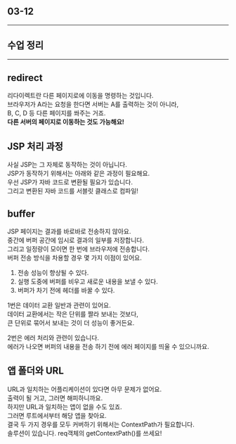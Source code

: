 ## 03-12

---

## 수업 정리

---

## redirect

리다이렉트란 다른 페이지로에 이동을 명령하는 것입니다.  
브라우저가 A라는 요청을 한다면 서버는 A를 출력하는 것이 아니라,  
B, C, D 등 다른 페이지를 쏴주는 거죠.  
**다른 서버의 페이지로 이동하는 것도 가능해요!**  

## JSP 처리 과정

사실 JSP는 그 자체로 동작하는 것이 아닙니다.  
JSP가 동작하기 위해서는 아래와 같은 과정이 필요해요.  
우선 JSP가 자바 코드로 변환될 필요가 있습니다.  
그리고 변환된 자바 코드를 서블릿 클래스로 컴파일!  

## buffer

JSP 페이지는 결과를 바로바로 전송하지 않아요.  
중간에 버퍼 공간에 임시로 결과의 일부를 저장합니다.  
그리고 일정량이 모이면 한 번에 브라우저에 전송합니다.  
버퍼 전송 방식을 차용할 경우 몇 가지 이점이 있어요.  

1. 전송 성능이 향상될 수 있다.
2. 실행 도중에 버퍼를 비우고 새로운 내용을 보낼 수 있다.
3. 버퍼가 차기 전에 헤더를 바꿀 수 있다.

1번은 데이터 교환 일반과 관련이 있어요.  
데이터 교환에서는 작은 단위를 짤라 보내는 것보다,  
큰 단위로 묶어서 보내는 것이 더 성능이 좋거든요.  

2번은 에러 처리와 관련이 있습니다.  
에러가 나오면 버퍼의 내용을 전송 하기 전에 에러 페이지를 띄울 수 있으니까요.  

## 앱 폴더와 URL

URL과 일치하는 어플리케이션이 있다면 아무 문제가 없어요.  
출력이 될 거고, 그러면 해피하니까요.  
하지만 URL과 일치하는 앱이 없을 수도 있죠.  
그러면 루트에서부터 해당 앱을 찾아요.  
결국 두 가지 경우를 모두 커버하기 위해서는 ContextPath가 필요합니다.  
솔루션이 있습니다.  req객체의 getContextPath()를 쓰세요!  


